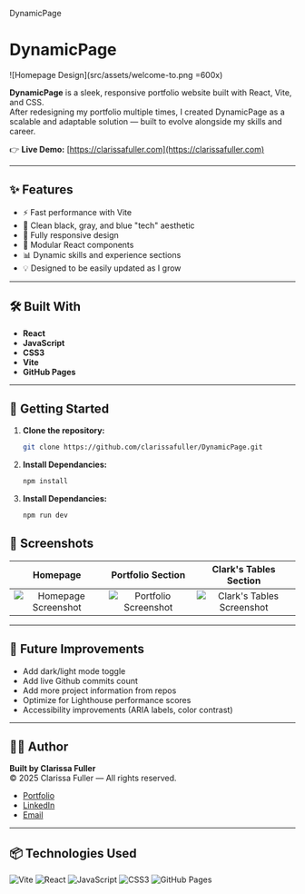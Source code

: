 DynamicPage

# DynamicPage

![Homepage Design](src/assets/welcome-to.png =600x)

**DynamicPage** is a sleek, responsive portfolio website built with React, Vite, and CSS.  
After redesigning my portfolio multiple times, I created DynamicPage as a scalable and adaptable solution — built to evolve alongside my skills and career.

👉 **Live Demo:** [https://clarissafuller.com](https://clarissafuller.com)

---

## ✨ Features

- ⚡ Fast performance with Vite
- 🎨 Clean black, gray, and blue "tech" aesthetic
- 📱 Fully responsive design
- 🧩 Modular React components
- 📊 Dynamic skills and experience sections
- 💡 Designed to be easily updated as I grow

---

## 🛠️ Built With

- **React**
- **JavaScript**
- **CSS3**
- **Vite**
- **GitHub Pages**

---

## 🚀 Getting Started

1. **Clone the repository:**
   ```bash
   git clone https://github.com/clarissafuller/DynamicPage.git
   ```
2. **Install Dependancies:**
   ```bash
   npm install
   ```
3. **Install Dependancies:**
   ```bash
   npm run dev
   ```

## 📸 Screenshots

|                                 Homepage                                 |                             Portfolio Section                             |                             Clark's Tables Section                             |
| :----------------------------------------------------------------------: | :-----------------------------------------------------------------------: | :----------------------------------------------------------------------------: |
| ![Homepage Screenshot](./src/assets/Screenshot2025-04-28at4.20.01PM.png) | ![Portfolio Screenshot](./src/assets/Screenshot2025-04-28at4.20.15PM.png) | ![Clark's Tables Screenshot](./src/assets/Screenshot2025-04-28at4.20.26PM.png) |

---

## 🌟 Future Improvements

- Add dark/light mode toggle
- Add live Github commits count
- Add more project information from repos
- Optimize for Lighthouse performance scores
- Accessibility improvements (ARIA labels, color contrast)

---

## 🧑‍💻 Author

**Built by Clarissa Fuller**  
© 2025 Clarissa Fuller — All rights reserved.

- [Portfolio](https://clarissafuller.com)
- [LinkedIn](https://www.linkedin.com/in/clarissa-fuller-360096109/)
- [Email](mailto:clarissafuller5@yahoo.com)

---

## 📦 Technologies Used

![Vite](https://img.shields.io/badge/Vite-646CFF?style=for-the-badge&logo=vite&logoColor=white)
![React](https://img.shields.io/badge/React-20232A?style=for-the-badge&logo=react&logoColor=61DAFB)
![JavaScript](https://img.shields.io/badge/JavaScript-F7DF1E?style=for-the-badge&logo=javascript&logoColor=black)
![CSS3](https://img.shields.io/badge/CSS3-1572B6?style=for-the-badge&logo=css3&logoColor=white)
![GitHub Pages](https://img.shields.io/badge/GitHub%20Pages-222222?style=for-the-badge&logo=github&logoColor=white)
